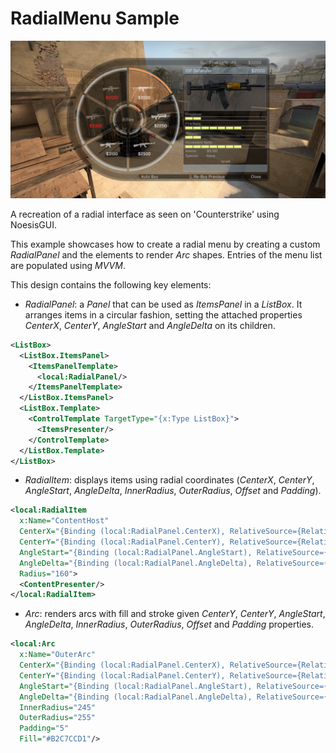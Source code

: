 # RadialMenu Sample

![Screenshot](https://github.com/Noesis/Noesis.github.io/blob/master/NoesisGUI/Samples/RadialMenu/Screenshot.png)

A recreation of a radial interface as seen on 'Counterstrike' using NoesisGUI.

This example showcases how to create a radial menu by creating a custom *RadialPanel* and the elements to render *Arc* shapes. Entries of the menu list are populated using *MVVM*.

This design contains the following key elements:

* *RadialPanel*: a *Panel* that can be used as *ItemsPanel* in a *ListBox*. It arranges items in a circular fashion, setting the attached properties *CenterX*, *CenterY*, *AngleStart* and *AngleDelta* on its children.

```xml
<ListBox>
  <ListBox.ItemsPanel>
    <ItemsPanelTemplate>
      <local:RadialPanel/>
    </ItemsPanelTemplate>
  </ListBox.ItemsPanel>
  <ListBox.Template>
    <ControlTemplate TargetType="{x:Type ListBox}">
      <ItemsPresenter/>
    </ControlTemplate>
  </ListBox.Template>
</ListBox>
```

* *RadialItem*: displays items using radial coordinates (*CenterX*, *CenterY*, *AngleStart*, *AngleDelta*, *InnerRadius*, *OuterRadius*, *Offset* and *Padding*).

```xml
<local:RadialItem
  x:Name="ContentHost"
  CenterX="{Binding (local:RadialPanel.CenterX), RelativeSource={RelativeSource TemplatedParent}, FallbackValue=0}"
  CenterY="{Binding (local:RadialPanel.CenterY), RelativeSource={RelativeSource TemplatedParent}, FallbackValue=0}"
  AngleStart="{Binding (local:RadialPanel.AngleStart), RelativeSource={RelativeSource TemplatedParent}, FallbackValue=0}"
  AngleDelta="{Binding (local:RadialPanel.AngleDelta), RelativeSource={RelativeSource TemplatedParent}, FallbackValue=0}"
  Radius="160">
  <ContentPresenter/>
</local:RadialItem>
```

* *Arc*: renders arcs with fill and stroke given *CenterY*, *CenterY*, *AngleStart*, *AngleDelta*, *InnerRadius*, *OuterRadius*, *Offset* and *Padding* properties.

```xml
<local:Arc 
  x:Name="OuterArc"
  CenterX="{Binding (local:RadialPanel.CenterX), RelativeSource={RelativeSource TemplatedParent}, FallbackValue=0}"
  CenterY="{Binding (local:RadialPanel.CenterY), RelativeSource={RelativeSource TemplatedParent}, FallbackValue=0}"
  AngleStart="{Binding (local:RadialPanel.AngleStart), RelativeSource={RelativeSource TemplatedParent}, FallbackValue=0}"
  AngleDelta="{Binding (local:RadialPanel.AngleDelta), RelativeSource={RelativeSource TemplatedParent}, FallbackValue=0}"
  InnerRadius="245"
  OuterRadius="255"
  Padding="5"
  Fill="#B2C7CCD1"/>
```
